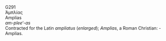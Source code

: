G291  
Ἀμπλίας  
Amplias  
*am-plee‘-as*  
Contracted for the Latin *ampliatus* (*enlarged*); *Amplias*, a Roman
Christian: - Amplias.  
